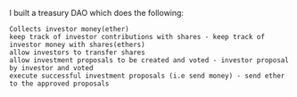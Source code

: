 I built a treasury DAO which does the following:

    Collects investor money(ether)
    keep track of investor contributions with shares - keep track of investor money with shares(ethers)
    allow investors to transfer shares
    allow investment proposals to be created and voted - investor proposal by investor and voted
    execute successful investment proposals (i.e send money) - send ether to the approved proposals

    

    